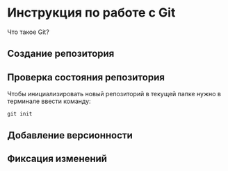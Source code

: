 # Инструкция по работе с Git

Что такое Git?

## Создание репозитория

## Проверка состояния репозитория

Чтобы инициализировать новый репозиторий в текущей папке нужно в терминале ввести команду:

    git init

## Добавление версионности

## Фиксация изменений